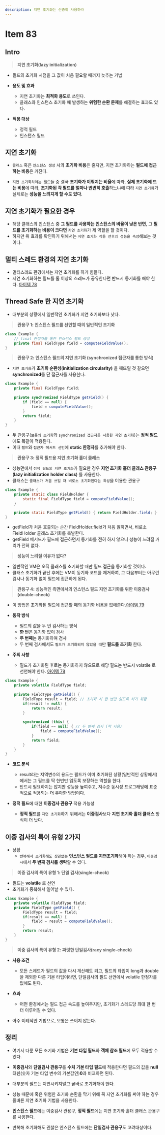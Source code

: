 ```yaml
---
description: 지연 초기화는 신중히 사용하라
---
```


# Item 83

## Intro

> **지연 초기화(lazy initialization)**

- 필드의 초기화 시점을 그 값이 처음 필요할 때까지 늦추는 기법

- **용도 및 효과**
	- 지연 초기화는 **최적화 용도**로 쓰인다.
	- 클래스와 인스턴스 초기화 때 발생하는 **위험한 순환 문제**를 해결하는 효과도 있다.

- **적용 대상**
	- 정적 필드
	- 인스턴스 필드

## 지연 초기화 

- `클래스` 혹은 `인스턴스 생성` 시의 **초기화 비용**은 줄지만, 지연 초기화하는 **필드에 접근하는 비용**은 커진다.

- `지연 초기화하려는 필드`들 중 결국 **초기화가 이뤄지는 비율**에 따라, **실제 초기화에 드는 비용**에 따라,
  **초기화된 각 필드를 얼마나 빈번히 호출**하느냐에 따라 `지연 초기화`가 실제로는 **성능을 느려지게 할 수도 있다.**
  
## 지연 초기화가 필요한 경우

- 해당 클래스의 인스턴스 중 **그 필드를 사용하는 인스턴스의 비율이 낮은 반면**, 
  그 **필드를 초기화하는 비용이 크다면** `지연 초기화`가 제 역할을 할 것이다.
- 하지만 위 효과를 확인하기 위해서는 `지연 초기화 작용 전후의 성능을 측정`해보는 것이다.

## 멀티 스레드 환경의 지연 초기화

- 멀티스레드 환경에서는 지연 초기화를 하기 힘들다.
- 지연 초기화하는 필드를 둘 이상의 스레드가 공유한다면 반드시 동기화를 해야 한다. [아이템 78]()

## Thread Safe 한 지연 초기화

- 대부분의 상황에서 일반적인 초기화가 지연 초기화보다 낫다.

> **관용구 1: 인스턴스 필드를 선언할 때의 일반적인 초기화**

```java
class Example {
    // final 한정자를 통한 인스턴스 필드 생성
    private final FieldType field = computeFieldValue();
}
```

> **관용구 2: 인스턴스 필드의 지연 초기화 (synchronized 접근자를 통한 방식)**

- `지연 초기화`가 **초기화 순환성(initialization circularity)** 을 깨뜨릴 것 같으면 **synchronized**를 단 접근자를 사용한다.

```java
class Example {
    private final FieldType field;
    
    private synchronized FieldType getField() {
        if (field == null) {
            field = computeFieldValue();
        }
        return field;
    }
}
```

- 두 관용구(`보통의 초기화`와 `synchronized 접근자를 사용한 지연 초기화`)는 **정적 필드**에도 똑같이 적용된다.
- 이때 `필드`와 `접근자 메서드 선언`에 **static 한정자**를 추가해야 한다.

> **관용구 3: 정적 필드용 지연 초기화 홀더 클래스**

- 성능면에서 `정적 필드의 지연 초기화`가 필요한 경우 **지연 초기화 홀더 클래스 관용구(lazy initialization holder class)** 를 사용한다.
- 클래스는 `클래스가 처음 쓰일 때 비로소 초기화된다는 특성`을 이용한 관용구

```java
class Example {
    private static class FieldHolder {
        static final FieldType field = computeFieldValue();
    }

    private static FieldType getField() { return FieldHolder.field; }
}
```

- getField가 처음 호출되는 순간 FieldHolder.field가 처음 읽히면서, 비로소 FieldHolder 클래스 초기화를 촉발한다.
- getField 메서드가 필드에 접근하면서 동기화를 전혀 하지 않으니 성능이 느려질 거리가 전혀 없다.

> **성능이 느려질 이유가 없다?**

- 일반적인 VM은 오직 클래스를 초기화할 때만 필드 접근을 동기화할 것이다.
- 클래스 초기화가 끝난 후에는 VM이 동기화 코드를 제거하여, 그 다음부터는 아무런 검사나 동기화 없이 필드에 접근하게 된다.


> **관용구 4: 성능적인 측면에서의 인스턴스 필드 지연 초기화를 위한 이중검사(double-check)**

- 이 방법은 초기화된 필드에 접근할 때의 동기화 비용을 없애준다.[아이템 79]()

- **동작 방식**
	- 필드의 값을 두 번 검사하는 방식
	- **한 번**은 동기화 없이 검사
	- **두 번째**는 동기화하여 검사
	- 두 번째 검사에서도 `필드가 초기화되지 않았을 때`만 **필드를 초기화** 한다.

- **주의 사항**
	- 필드가 초기화된 후로는 동기화하지 않으므로 해당 필드는 반드시 volatile 로 선언해야 한다. [아이템 78]()

```java
class Example {
    private volatile FieldType field;
    
    private FieldType getField() {
        FieldType result = field; // 초기화 시 한 번만 읽도록 하기 위함
	    if(result != null) {
	        return result;
        }
	    
	    synchronized (this) {
	        if(field == null) { // 두 번째 검사 (락 사용)
	            field = computeFieldValue();
            }
	        return field;
        }
    }
}
```

- **코드 분석**
	- result라는 지역변수의 용도는 필드가 이미 초기화된 상황(일반적인 상황에서)에서는 그 필드를 딱 한번만 읽도록 보장하는 역할을 한다.
	- 반드시 필요하지는 않지만 성능을 높여주고, 저수준 동시성 프로그래밍에 표준적으로 적용되는 더 우아한 방법이다.
	
- **정적 필드**에 대한 **이중검사 관용구** 적용 가능성
	- **정적 필드**를 `지연 초기화`하기 위해서는 **이중검사**보다 **지연 초기화 홀더 클래스** 방식이 더 낫다.
	
## 이중 검사의 특이 유형 2가지

- 상황
	- `반복해서 초기화해도 상관없는` **인스턴스 필드를 지연초기화**해야 하는 경우, `이중검사`에서 **두 번째 검사를 생략**할 수 있다.
	
> **이중 검사의 특이 유형 1: 단일 검사(single-check)**

- 필드는 **volatile** 로 선언
- 초기화가 중복해서 일어날 수 있다.

```java
class Example {
    private volatile FieldType field;
    private FieldType getField() {
        FieldType result = field;
        if(result == null) {
            field = result = computeFieldValue();
        }
        return result;
    }
}
```

> **이중 검사의 특이 유형 2: 짜릿한 단일검사(racy single-check)** 

- **사용 조건**
	- 모든 스레드가 필드의 값을 다시 계산해도 되고, 필드의 타입이 long과 double을 제외한 다른 기본 타입이라면, 단일검사의 필드 선언에서 volatile 한정자를 없애도 된다.

- **효과**
	- 어떤 환경에서는 필드 접근 속도를 높여주지만, 초기화가 스레드당 최대 한 번 더 이루어질 수 있다.

- 아주 이례적인 기법으로, 보통은 쓰이지 않는다.


## 정리

- 여기서 다룬 모든 초기화 기법은 **기본 타입 필드**와 **객체 참조 필드**에 모두 적용할 수 있다.
- **이중검사**와 **단일검사 관용구**를 **수치 기본 타입 필드**에 적용한다면 필드의 값을 **null 대신**(숫자 기본 타입 변수의 기본값인)**0**과 비교하면 된다.

- 대부분의 필드는 지연시키지말고 곧바로 초기화해야 한다.
- 성능 때문에 혹은 위험한 초기화 순환을 막기 위해 꼭 지연 초기화를 써야 하는 경우 올바른 지연 초기화 기법을 사용한다.
- **인스턴스 필드**에는 이중검사 관용구, **정적 필드**에는 지연 초기화 홀더 클래스 관용구를 사용한다.
- 반복해 초기화해도 괜찮은 인스턴스 필드에는 **단일검사 관용구**도 고려대상이다.
